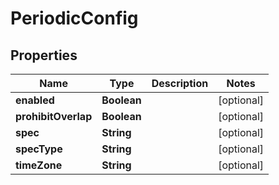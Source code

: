 

# PeriodicConfig


## Properties

Name | Type | Description | Notes
------------ | ------------- | ------------- | -------------
**enabled** | **Boolean** |  |  [optional]
**prohibitOverlap** | **Boolean** |  |  [optional]
**spec** | **String** |  |  [optional]
**specType** | **String** |  |  [optional]
**timeZone** | **String** |  |  [optional]



